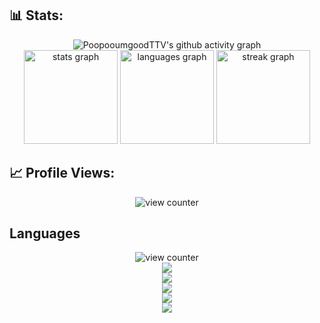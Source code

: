 ## 📊 Stats:

<div align="center">

![PoopooumgoodTTV's github activity graph](https://github-readme-activity-graph.vercel.app/graph?username=PoopooumgoodTTV&bg_color=0f2d3d&color=1cadfb&line=1cadfb&point=1cadfb&area=true&hide_border=true")
<br>
  <img src="https://awesomesam.vercel.app/api?username=PoopooumgoodTTV&hide_title=false&hide_rank=false&show_icons=true&include_all_commits=true&count_private=true&disable_animations=false&number_format=long&theme=radical&locale=en&hide_border=false&order=2" height="150" alt="stats graph"  />
  <img src="https://awesomesam.vercel.app/api/top-langs?username=PoopooumgoodTTV&locale=en&hide_title=false&layout=compact&card_width=320&langs_count=5&theme=radical&hide_border=false&order=1" height="150" alt="languages graph"  />
  <img src="https://streak-stats.demolab.com/?user=TTVPoopooumgood&locale=en&mode=daily&theme=radical&hide_border=false&border_radius=5&order=3" height="150" alt="streak graph"  />
</div>

## 📈 Profile Views:

<div align="center">
<img src="https://profile-counter.glitch.me/PoopooumgoodTTV/count.svg"  alt="view counter"/>
</div>

<!---
TTVPoopooumgood/TTVPoopooumgood is a ✨ special ✨ repository because its `README.md` (this file) appears on your GitHub profile.
You can click the Preview link to take a look at your changes.
...
--->
## Languages 
<div align="center">
<img src="https://skillicons.dev/icons?i=html,css,vscode,github,javascript,java"  alt="view counter"/>
</div>
<div align="center">
<img src="https://img.shields.io/github/repo-size/Ttvpoopooumgood/Games" />
  <div align="center">
<img src="https://img.shields.io/github/stars/TTVpoopooumgood/Games?style=social" />
    <div align="center">
<img src="https://img.shields.io/github/forks/TTVPoopooumgood/Games?style=social" />
      <div align="center">
<img src="https://img.shields.io/twitter/follow/PoopooumgoodTTV?style=social" />
        <div align="center">
<img src="https://img.shields.io/youtube/views/Dababby?style=social" />
